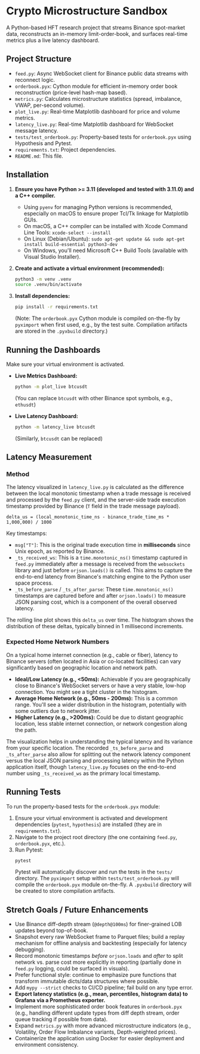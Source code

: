 # Crypto Microstructure Sandbox

A Python-based HFT research project that streams Binance spot-market data, reconstructs an in-memory limit-order-book, and surfaces real-time metrics plus a live latency dashboard.

## Project Structure

- `feed.py`: Async WebSocket client for Binance public data streams with reconnect logic.
- `orderbook.pyx`: Cython module for efficient in-memory order book reconstruction (price-level hash-map based).
- `metrics.py`: Calculates microstructure statistics (spread, imbalance, VWAP, per-second volume).
- `plot_live.py`: Real-time Matplotlib dashboard for price and volume metrics.
- `latency_live.py`: Real-time Matplotlib dashboard for WebSocket message latency.
- `tests/test_orderbook.py`: Property-based tests for `orderbook.pyx` using Hypothesis and Pytest.
- `requirements.txt`: Project dependencies.
- `README.md`: This file.

## Installation

1.  **Ensure you have Python >= 3.11 (developed and tested with 3.11.0) and a C++ compiler.**
    *   Using `pyenv` for managing Python versions is recommended, especially on macOS to ensure proper Tcl/Tk linkage for Matplotlib GUIs.
    *   On macOS, a C++ compiler can be installed with Xcode Command Line Tools: `xcode-select --install`
    *   On Linux (Debian/Ubuntu): `sudo apt-get update && sudo apt-get install build-essential python3-dev`
    *   On Windows, you'll need Microsoft C++ Build Tools (available with Visual Studio Installer).

2.  **Create and activate a virtual environment (recommended):**
    ```bash
    python3 -m venv .venv
    source .venv/bin/activate
    ```

3.  **Install dependencies:**
    ```bash
    pip install -r requirements.txt
    ```
    (Note: The `orderbook.pyx` Cython module is compiled on-the-fly by `pyximport` when first used, e.g., by the test suite. Compilation artifacts are stored in the `.pyxbuild` directory.)

## Running the Dashboards

Make sure your virtual environment is activated.

*   **Live Metrics Dashboard:**
    ```bash
    python -m plot_live btcusdt
    ```
    (You can replace `btcusdt` with other Binance spot symbols, e.g., `ethusdt`)

*   **Live Latency Dashboard:**
    ```bash
    python -m latency_live btcusdt
    ```
    (Similarly, `btcusdt` can be replaced)

## Latency Measurement

### Method

The latency visualized in `latency_live.py` is calculated as the difference between the local monotonic timestamp when a trade message is received and processed by the `feed.py` client, and the server-side trade execution timestamp provided by Binance (`T` field in the trade message payload).

`delta_us = (local_monotonic_time_ns - binance_trade_time_ms * 1,000,000) / 1000`

Key timestamps:
*   `msg["T"]`: This is the original trade execution time in **milliseconds** since Unix epoch, as reported by Binance.
*   `_ts_received_ws`: This is a `time.monotonic_ns()` timestamp captured in `feed.py` immediately after a message is received from the `websockets` library and just before `orjson.loads()` is called. This aims to capture the end-to-end latency from Binance's matching engine to the Python user space process.
*   `_ts_before_parse` / `_ts_after_parse`: These `time.monotonic_ns()` timestamps are captured before and after `orjson.loads()` to measure JSON parsing cost, which is a component of the overall observed latency.

The rolling line plot shows this `delta_us` over time. The histogram shows the distribution of these deltas, typically binned in 1 millisecond increments.

### Expected Home Network Numbers

On a typical home internet connection (e.g., cable or fiber), latency to Binance servers (often located in Asia or co-located facilities) can vary significantly based on geographic location and network path.

*   **Ideal/Low Latency (e.g., <50ms):** Achievable if you are geographically close to Binance's WebSocket servers or have a very stable, low-hop connection. You might see a tight cluster in the histogram.
*   **Average Home Network (e.g., 50ms - 200ms):** This is a common range. You'll see a wider distribution in the histogram, potentially with some outliers due to network jitter.
*   **Higher Latency (e.g., >200ms):** Could be due to distant geographic location, less stable internet connection, or network congestion along the path.

The visualization helps in understanding the typical latency and its variance from your specific location. The recorded `_ts_before_parse` and `_ts_after_parse` also allow for splitting out the network latency component versus the local JSON parsing and processing latency within the Python application itself, though `latency_live.py` focuses on the end-to-end number using `_ts_received_ws` as the primary local timestamp.

## Running Tests

To run the property-based tests for the `orderbook.pyx` module:

1.  Ensure your virtual environment is activated and development dependencies (`pytest`, `hypothesis`) are installed (they are in `requirements.txt`).
2.  Navigate to the project root directory (the one containing `feed.py`, `orderbook.pyx`, etc.).
3.  Run Pytest:
    ```bash
    pytest
    ```
    Pytest will automatically discover and run the tests in the `tests/` directory. The `pyximport` setup within `tests/test_orderbook.py` will compile the `orderbook.pyx` module on-the-fly.
A `.pyxbuild` directory will be created to store compilation artifacts.

## Stretch Goals / Future Enhancements

*   Use Binance diff-depth stream (`@depth@100ms`) for finer-grained LOB updates beyond top-of-book.
*   Snapshot every raw WebSocket frame to Parquet files; build a replay mechanism for offline analysis and backtesting (especially for latency debugging).
*   Record monotonic timestamps *before* `orjson.loads` and *after* to split network vs. parse cost more explicitly in reporting (partially done in `feed.py` logging, could be surfaced in visuals).
*   Prefer functional style: continue to emphasize pure functions that transform immutable dicts/data structures where possible.
*   Add `mypy --strict` checks to CI/CD pipeline; fail build on any type error.
*   **Export latency statistics (e.g., mean, percentiles, histogram data) to Grafana via a Prometheus exporter.**
*   Implement more sophisticated order book features in `orderbook.pyx` (e.g., handling different update types from diff depth stream, order queue tracking if possible from data).
*   Expand `metrics.py` with more advanced microstructure indicators (e.g., Volatility, Order Flow Imbalance variants, Depth-weighted prices).
*   Containerize the application using Docker for easier deployment and environment consistency. 